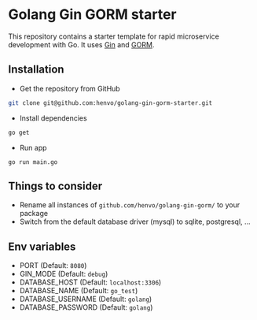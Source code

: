 # Golang Gin GORM starter

This repository contains a starter template for rapid microservice development
with Go. It uses [Gin](https://github.com/gin-gonic/gin) and
[GORM](https://gorm.io).

## Installation
* Get the repository from GitHub
``` bash
git clone git@github.com:henvo/golang-gin-gorm-starter.git
```
* Install dependencies
``` bash
go get
```

* Run app
```
go run main.go
```

## Things to consider
* Rename all instances of `github.com/henvo/golang-gin-gorm/` to your package
* Switch from the default database driver (mysql) to sqlite, postgresql, ...

## Env variables

* PORT (Default: `8080`)
* GIN_MODE (Default: `debug`)
* DATABASE_HOST (Default: `localhost:3306`)
* DATABASE_NAME (Default: `go_test`)
* DATABASE_USERNAME (Default: `golang`)
* DATABASE_PASSWORD (Default: `golang`)
